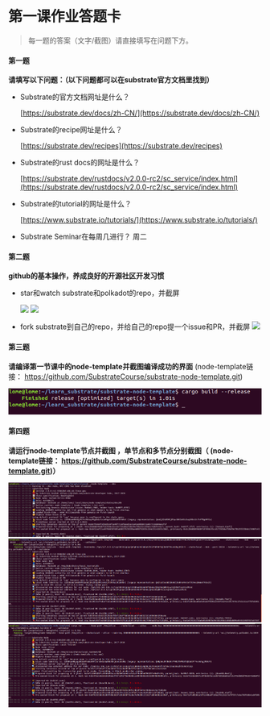 # 第一课作业答题卡

> 每一题的答案（文字/截图）请直接填写在问题下方。

#### 第一题

**请填写以下问题：（以下问题都可以在substrate官方文档里找到）**

- Substrate的官方文档网址是什么？

    [https://substrate.dev/docs/zh-CN/](https://substrate.dev/docs/zh-CN/)

- Substrate的recipe网址是什么？

  [https://substrate.dev/recipes](https://substrate.dev/recipes)

- Substrate的rust docs的网址是什么？

  [https://substrate.dev/rustdocs/v2.0.0-rc2/sc_service/index.html](https://substrate.dev/rustdocs/v2.0.0-rc2/sc_service/index.html)

- Substrate的tutorial的网址是什么？

    [https://www.substrate.io/tutorials/](https://www.substrate.io/tutorials/)  

- Substrate Seminar在每周几进行？
    周二




#### 第二题

**github的基本操作，养成良好的开源社区开发习惯**

- star和watch substrate和polkadot的repo，并截屏

  ![](http://chuantu.xyz/t6/737/1590935861x1700340463.png)
  ![](http://chuantu.xyz/t6/737/1590935944x1700340447.png)

- fork substrate到自己的repo，并给自己的repo提一个issue和PR，并截屏
    ![](http://chuantu.xyz/t6/737/1590936855x1700340465.png)
    


#### 第三题

**请编译第一节课中的node-template并截图编译成功的界面** (node-template链接： https://github.com/SubstrateCourse/substrate-node-template.git)

![](./success.png)

#### 第四题

**请运行node-template节点并截图 ，单节点和多节点分别截图（ (node-template链接： https://github.com/SubstrateCourse/substrate-node-template.git)）**

![single](./run.png)
![Multi-bob](./bob.png)
![Multi-alice](./alice.png)

